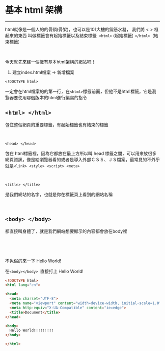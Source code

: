 # 基本 html 架構

-----------------------------

html就像是一個人的的骨頭(骨架)，也可以是101大樓的鋼筋水凝，
我們將 < > 框起來的東西 叫做標籤會有起始標籤以及結束標籤` <html>` (起始標籤) `</html> `(結束標籤)

​



今天就先來建一個擁有基本html架構的網站吧！

1. 建立index.html檔案 -> 新增檔案

`<!DOCTYPE html>`

 一定會在html檔案的的第一行，在`<html>`標籤前面，但他不是html標籤，它是瀏覽器要使用哪個版本的html進行編寫的指令





## `<html> </html>`
 包住整個網頁的重要標籤，有起始標籤也有結束的標籤

​	

`<head> </head>`

包在 html標籤裡，因為它都放在最上方所以叫 head 標籤之間，可以用來放很多網頁資訊，像是給瀏覽器看的或者是導入外部ＣＳＳ、ＪＳ檔案，最常見的不外乎就是`<link> <style> <script> <meta>`

​	

`<title> </title>`

是我們網站的名字，也就是你在標籤頁上看到的網站名稱

​	

## `<body> </body>`
都直接叫身體了，就是我們網站想要顯示的內容都會放在body裡

​	

​	

不免俗的來一下 Hello World!

在`<body></body> `直接打上 Hello World!

```html
<!DOCTYPE html>
<html lang="en">

<head>
  <meta charset="UTF-8">
  <meta name="viewport" content="width=device-width, initial-scale=1.0">
  <meta http-equiv="X-UA-Compatible" content="ie=edge">
  <title>Document</title>
</head>

<body>
  Hello World!!!!!!!!!
</body>

</html>
```

